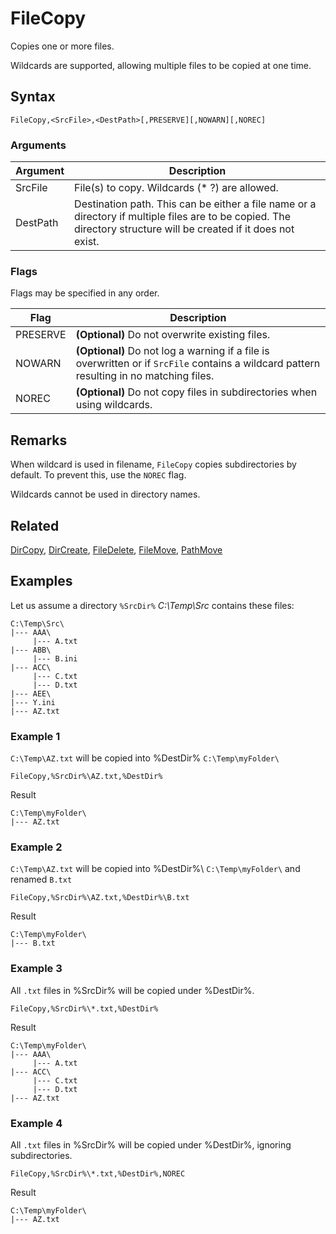 # FileCopy

Copies one or more files.

Wildcards are supported, allowing multiple files to be copied at one time.

## Syntax

```pebakery
FileCopy,<SrcFile>,<DestPath>[,PRESERVE][,NOWARN][,NOREC]
```

### Arguments

| Argument | Description |
| --- | --- |
| SrcFile | File(s) to copy. Wildcards (* ?) are allowed. |
| DestPath | Destination path. This can be either a file name or a directory if multiple files are to be copied. The directory structure will be created if it does not exist. |

### Flags

Flags may be specified in any order.

| Flag | Description |
| --- | --- |
| PRESERVE | **(Optional)** Do not overwrite existing files. |
| NOWARN | **(Optional)** Do not log a warning if a file is overwritten or if `SrcFile` contains a wildcard pattern resulting in no matching files. |
| NOREC | **(Optional)** Do not copy files in subdirectories when using wildcards. |

## Remarks

When wildcard is used in filename, `FileCopy` copies subdirectories by default. To prevent this, use the `NOREC` flag.

Wildcards cannot be used in directory names.

## Related

[DirCopy](./DirCopy.md), [DirCreate](./DirCreate.md), [FileDelete](./FileDelete.md), [FileMove](./FileMove.md), [PathMove](./PathMove.md)

## Examples

Let us assume a directory `%SrcDir%` _C:\Temp\Src_ contains these files:

```pebakery
C:\Temp\Src\
|--- AAA\
     |--- A.txt
|--- ABB\
     |--- B.ini
|--- ACC\
     |--- C.txt
     |--- D.txt
|--- AEE\
|--- Y.ini
|--- AZ.txt
```

### Example 1

`C:\Temp\AZ.txt` will be copied into %DestDir% `C:\Temp\myFolder\`

```pebakery
FileCopy,%SrcDir%\AZ.txt,%DestDir%
```

Result

```pebakery
C:\Temp\myFolder\
|--- AZ.txt
```

### Example 2

`C:\Temp\AZ.txt` will be copied into %DestDir%\ `C:\Temp\myFolder\` and renamed `B.txt`

```pebakery
FileCopy,%SrcDir%\AZ.txt,%DestDir%\B.txt
```

Result

```pebakery
C:\Temp\myFolder\
|--- B.txt
```

### Example 3

All `.txt` files in %SrcDir% will be copied under %DestDir%.

```pebakery
FileCopy,%SrcDir%\*.txt,%DestDir%
```

Result

```pebakery
C:\Temp\myFolder\
|--- AAA\
     |--- A.txt
|--- ACC\
     |--- C.txt
     |--- D.txt
|--- AZ.txt
```

### Example 4

All `.txt` files in %SrcDir% will be copied under %DestDir%, ignoring subdirectories.

```pebakery
FileCopy,%SrcDir%\*.txt,%DestDir%,NOREC
```

Result

```pebakery
C:\Temp\myFolder\
|--- AZ.txt
```

